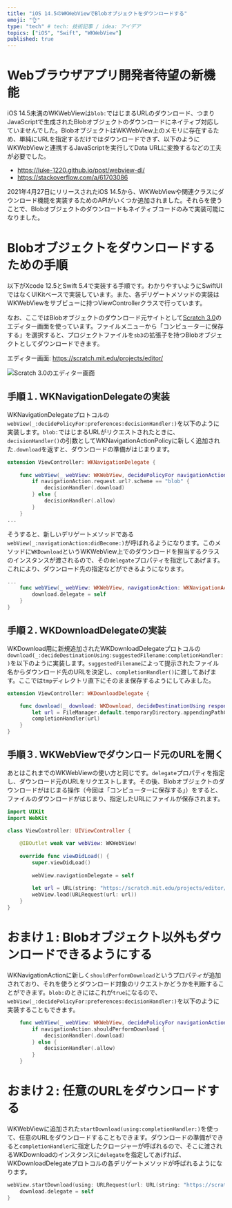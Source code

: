 ```yaml
---
title: "iOS 14.5のWKWebViewでBlobオブジェクトをダウンロードする"
emoji: "👌"
type: "tech" # tech: 技術記事 / idea: アイデア
topics: ["iOS", "Swift", "WKWebView"]
published: true
---
```

# Webブラウザアプリ開発者待望の新機能

iOS 14.5未満のWKWebViewは`blob:`ではじまるURLのダウンロード、つまりJavaScriptで生成されたBlobオブジェクトのダウンロードにネイティブ対応していませんでした。BlobオブジェクトはWKWebView上のメモリに存在するため、単純にURLを指定するだけではダウンロードできず、以下のようにWKWebViewと連携するJavaScriptを実行してData URLに変換するなどの工夫が必要でした。

- https://luke-1220.github.io/post/webview-dl/
- https://stackoverflow.com/a/61703086

2021年4月27日にリリースされたiOS 14.5から、WKWebViewや関連クラスにダウンロード機能を実装するためのAPIがいくつか追加されました。それらを使うことで、Blobオブジェクトのダウンロードもネイティブコードのみで実装可能になりました。

# Blobオブジェクトをダウンロードするための手順

以下がXcode 12.5とSwift 5.4で実装する手順です。わかりやすいようにSwiftUIではなくUIKitベースで実装しています。また、各デリゲートメソッドの実装はWKWebViewをサブビューに持つViewControllerクラスで行っています。

なお、ここではBlobオブジェクトのダウンロード元サイトとして[Scratch 3.0](https://scratch.mit.edu/)のエディター画面を使っています。ファイルメニューから「コンピューターに保存する」を選択すると、プロジェクトファイルを`sb3`の拡張子を持つBlobオブジェクトとしてダウンロードできます。

エディター画面: https://scratch.mit.edu/projects/editor/ 

![Scratch 3.0のエディター画面](https://storage.googleapis.com/zenn-user-upload/xl06iu636fo3yzglbwlqf6ykvkca)

## 手順１. WKNavigationDelegateの実装

WKNavigationDelegateプロトコルの`webView(_:decidePolicyFor:preferences:decisionHandler:)`を以下のように実装します。`blob:`ではじまるURLがリクエストされたときに、`decisionHandler()`の引数としてWKNavigationActionPolicyに新しく追加された`.download`を返すと、ダウンロードの準備がはじまります。

```swift
extension ViewController: WKNavigationDelegate {
    
    func webView(_ webView: WKWebView, decidePolicyFor navigationAction: WKNavigationAction, decisionHandler: @escaping (WKNavigationActionPolicy) -> Void) {
        if navigationAction.request.url?.scheme == "blob" {
            decisionHandler(.download)
        } else {
            decisionHandler(.allow)
        }
    }
...
```

そうすると、新しいデリゲートメソッドである`webView(_:navigationAction:didBecome:)`が呼ばれるようになります。このメソッドに`WKDownload`というWKWebView上でのダウンロードを担当するクラスのインスタンスが渡されるので、その`delegate`プロパティを指定してあげます。これにより、ダウンロード先の指定などができるようになります。

```swift
...
    func webView(_ webView: WKWebView, navigationAction: WKNavigationAction, didBecome download: WKDownload) {
        download.delegate = self
    }
}
```

## 手順２. WKDownloadDelegateの実装

WKDownload用に新規追加されたWKDownloadDelegateプロトコルの`download(_:decideDestinationUsing:suggestedFilename:completionHandler:)`を以下のように実装します。`suggestedFilename`によって提示されたファイル名からダウンロード先のURLを決定し、`completionHandler()`に渡してあげます。ここでは`tmp`ディレクトリ直下にそのまま保存するようにしてみました。

```swift
extension ViewController: WKDownloadDelegate {

    func download(_ download: WKDownload, decideDestinationUsing response: URLResponse, suggestedFilename: String, completionHandler: @escaping (URL?) -> Void) {
        let url = FileManager.default.temporaryDirectory.appendingPathComponent(suggestedFilename)
        completionHandler(url)
    }
}
```

## 手順３. WKWebViewでダウンロード元のURLを開く

あとはこれまでのWKWebViewの使い方と同じです。`delegate`プロパティを指定し、ダウンロード元のURLをリクエストします。その後、Blobオブジェクトのダウンロードがはじまる操作（今回は「コンピューターに保存する」）をすると、ファイルのダウンロードがはじまり、指定したURLにファイルが保存されます。

```swift
import UIKit
import WebKit

class ViewController: UIViewController {
    
    @IBOutlet weak var webView: WKWebView!
    
    override func viewDidLoad() {
        super.viewDidLoad()
        
        webView.navigationDelegate = self
        
        let url = URL(string: "https://scratch.mit.edu/projects/editor/")!
        webView.load(URLRequest(url: url))
    }
}
```

# おまけ１: Blobオブジェクト以外もダウンロードできるようにする

WKNavigationActionに新しく`shouldPerformDownload`というプロパティが追加されており、それを使うとダウンロード対象のリクエストかどうかを判断することができます。`blob:`のときにはこれが`true`になるので、`webView(_:decidePolicyFor:preferences:decisionHandler:)`を以下のように実装することもできます。

```swift
    func webView(_ webView: WKWebView, decidePolicyFor navigationAction: WKNavigationAction, decisionHandler: @escaping (WKNavigationActionPolicy) -> Void) {
        if navigationAction.shouldPerformDownload {
            decisionHandler(.download)
        } else {
            decisionHandler(.allow)
        }
    }
```

# おまけ２: 任意のURLをダウンロードする

WKWebViewに追加された`startDownload(using:completionHandler:)`を使って、任意のURLをダウンロードすることもできます。ダウンロードの準備ができると`completionHandler`に指定したクロージャーが呼ばれるので、そこに渡されるWKDownloadのインスタンスに`delegate`を指定してあげれば、WKDownloadDelegateプロトコルの各デリゲートメソッドが呼ばれるようになります。

```swift
webView.startDownload(using: URLRequest(url: URL(string: "https://scratch.mit.edu/")!)) { download in
    download.delegate = self
}
```
